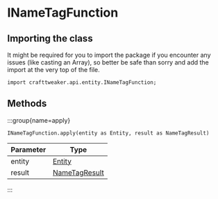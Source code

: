 # INameTagFunction

## Importing the class

It might be required for you to import the package if you encounter any issues (like casting an Array), so better be safe than sorry and add the import at the very top of the file.
```zenscript
import crafttweaker.api.entity.INameTagFunction;
```


## Methods

:::group{name=apply}

```zenscript
INameTagFunction.apply(entity as Entity, result as NameTagResult)
```

| Parameter |                        Type                        |
|-----------|----------------------------------------------------|
| entity    | [Entity](/vanilla/api/entity/Entity)               |
| result    | [NameTagResult](/vanilla/api/entity/NameTagResult) |


:::


